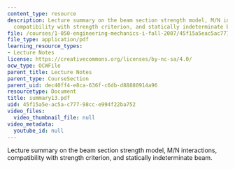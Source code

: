 ```yaml
---
content_type: resource
description: Lecture summary on the beam section strength model, M/N interactions,
  compatibility with strength criterion, and statically indeterminate beam.
file: /courses/1-050-engineering-mechanics-i-fall-2007/45f15a5eac5ac77798cce994f22ba752_summary13.pdf
file_type: application/pdf
learning_resource_types:
- Lecture Notes
license: https://creativecommons.org/licenses/by-nc-sa/4.0/
ocw_type: OCWFile
parent_title: Lecture Notes
parent_type: CourseSection
parent_uid: dec40ff4-e8ca-636f-c6db-d88880914a96
resourcetype: Document
title: summary13.pdf
uid: 45f15a5e-ac5a-c777-98cc-e994f22ba752
video_files:
  video_thumbnail_file: null
video_metadata:
  youtube_id: null
---
```

Lecture summary on the beam section strength model, M/N interactions, compatibility with strength criterion, and statically indeterminate beam.